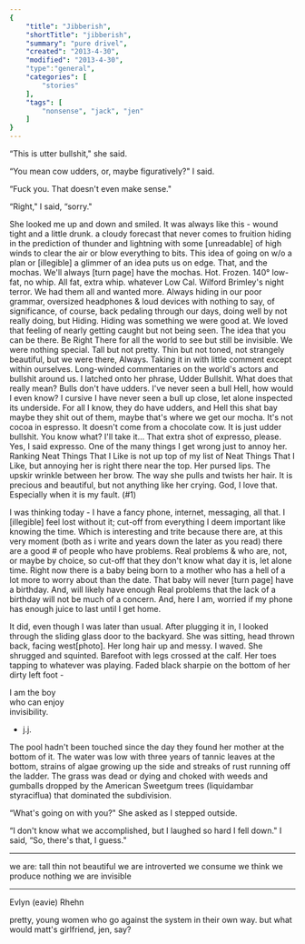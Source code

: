 ```yaml
---
{
    "title": "Jibberish",
    "shortTitle": "jibberish",
    "summary": "pure drivel",
    "created": "2013-4-30",
    "modified": "2013-4-30",
    "type":"general",
    "categories": [
        "stories"
    ],
    "tags": [
        "nonsense", "jack", "jen"
    ]
}
---
```

“This is utter bullshit," she said.

“You mean cow udders, or, maybe figuratively?" I said.

“Fuck you. That doesn't even make sense."

“Right," I said, “sorry."

She looked me up and down and smiled. It was always like this - wound tight and a little drunk. a cloudy forecast that never comes to fruition hiding in the prediction of thunder and lightning with some [unreadable] of high winds to clear the air or blow everything to bits. This idea of going on w/o a plan or [illegible] a glimmer of an idea puts us on edge. That, and the mochas. We'll always [turn page] have the mochas. Hot. Frozen. 140° low-fat, no whip. All fat, extra whip. whatever Low Cal. Wilford Brimley's night terror. We had them all and wanted more. Always hiding in our poor grammar, oversized headphones & loud devices with nothing to say, of significance, of course, back pedaling through our days, doing well by not really doing, but Hiding. Hiding was something we were good at. We loved that feeling of nearly getting caught but not being seen. The idea that you can be there. Be Right There for all the world to see but still be invisible. We were nothing special. Tall but not pretty. Thin but not toned, not strangely beautiful, but we were there, Always. Taking it in with little comment except within ourselves. Long-winded commentaries on the world's actors and bullshit around us. I latched onto her phrase, Udder Bullshit. What does that really mean? Bulls don't have udders. I've never seen a bull Hell, how would I even know? I cursive I have never seen a bull up close, let alone inspected its underside. For all I know, they do have udders, and Hell this shat bay maybe they shit out of them, maybe that's where we get our mocha. It's not cocoa in espresso. It doesn't come from a chocolate cow. It is just udder bullshit. You know what? I'll take it… That extra shot of expresso, please. Yes, I said expresso. One of the many things I get wrong just to annoy her. Ranking Neat Things That I Like is not up top of my list of Neat Things That I Like, but annoying her is right there near the top. Her pursed lips. The upskir wrinkle between her brow. The way she pulls and twists her hair. It is precious and beautiful, but not anything like her crying. God, I love that. Especially when it is my fault. (#1)

I was thinking today - I have a fancy phone, internet, messaging, all that. I [illegible] feel lost without it; cut-off from everything I deem important like knowing the time. Which is interesting and trite because there are, at this very moment (both as i write and years down the later as you read) there are a good # of people who have problems. Real problems & who are, not, or maybe by choice, so cut-off that they don't know what day it is, let alone time. Right now there is a baby being born to a mother who has a hell of a lot more to worry about than the date. That baby will never [turn page] have a birthday. And, will likely have enough Real problems that the lack of a birthday will not be much of a concern. And, here I am, worried if my phone has enough juice to last until I get home.

It did, even though I was later than usual. After plugging it in, I looked through the sliding glass door to the backyard. She was sitting, head thrown back, facing west[photo]. Her long hair up and messy. I waved. She shrugged and squinted. Barefoot with legs crossed at the calf. Her toes tapping to whatever was playing. Faded black sharpie on the bottom of her dirty left foot -

I am the boy<br>
who can enjoy<br>
invisibility.<br>
- j.j.

The pool hadn't been touched since the day they found her mother at the bottom of it. The water was low with three years of tannic leaves at the bottom, strains of algae growing up the side and streaks of rust running off the ladder. The grass was dead or dying and choked with weeds and gumballs dropped by the American Sweetgum trees (liquidambar styraciflua) that dominated the subdivision.

“What's going on with you?" She asked as I stepped outside.

“I don't know what we accomplished, but I laughed so hard I fell down." I said, “So, there's that, I guess."

****
we are: tall thin not beautiful we are introverted we consume we think we produce nothing we are invisible
****
Evlyn (eavie) Rhehn

pretty, young women who go against the system in their own way.
but what would matt's girlfriend, jen, say?